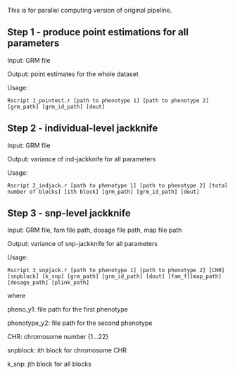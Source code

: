 This is for parallel computing version of original pipeline.

## Step 1 - produce point estimations for all parameters

Input: GRM file

Output: point estimates for the whole dataset

Usage: 
```{r}
Rscript 1_pointest.r [path to phenotype 1] [path to phenotype 2] [grm_path] [grm_id_path] [dout] 
```


## Step 2 - individual-level jackknife

Input: GRM file

Output: variance of ind-jackknife for all parameters

Usage:
```{r}
Rscript 2_indjack.r [path to phenotype 1] [path to phenotype 2] [total number of blocks] [ith block] [grm_path] [grm_id_path] [dout]
```

## Step 3 - snp-level jackknife

Input: GRM file, fam file path, dosage file path, map file path

Output: variance of snp-jackknife for all parameters

Usage:

```{r}
Rscript 3_snpjack.r [path to phenotype 1] [path to phenotype 2] [CHR] [snpblock] [k_snp] [grm_path] [grm_id_path] [dout] [fam_f][map_path] [dosage_path] [plink_path]
```
where 

pheno_y1: file path for the first phenotype

phenotype_y2: file path for the second phenotype

CHR: chromosome number {1...22}

snpblock: ith block for chromosome CHR

k_snp: jth block for all blocks




